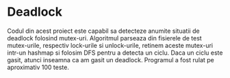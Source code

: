 # Deadlock
Codul din acest proiect este capabil sa detecteze anumite situatii de deadlock folosind mutex-uri.
Algoritmul parseaza din fisierele de test mutex-urile, respectiv lock-urile si unlock-urile, retinem aceste mutex-uri intr-un hashmap si folosim DFS pentru a detecta un ciclu.
Daca un ciclu este gasit, atunci inseamna ca am gasit un deadlock.
Programul a fost rulat pe aproximativ 100 teste.
